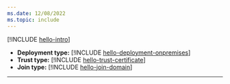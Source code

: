 ```yaml
---
ms.date: 12/08/2022
ms.topic: include
---
```


[!INCLUDE [hello-intro](hello-intro.md)]
- **Deployment type:** [!INCLUDE [hello-deployment-onpremises](hello-deployment-onpremises.md)]
- **Trust type:** [!INCLUDE [hello-trust-certificate](hello-trust-certificate.md)]
- **Join type:** [!INCLUDE [hello-join-domain](hello-join-domain.md)]
---
